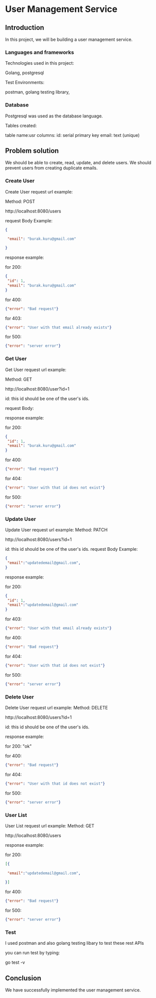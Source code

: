 # User Management Service

## Introduction

In this project, we will be building a user management service.

### Languages and frameworks

Technologies used in this project:

Golang,
postgresql

Test Environments:

postman,
golang testing library,

### Database

Postgresql was used as the database language.

Tables created:

table name:usr
columns:
id: serial primary key
email: text (unique)

## Problem solution

We should be able to create, read, update, and delete users.
We should prevent users from creating duplicate emails.

### Create User

Create User request url example:

Method: POST

http://localhost:8080/users

request Body Example:

 ```json
{
 
  "email": "burak.kuru@gmail.com"
  
}
 ```

response example:

for 200:

 ```json
{
  "id": 1,
  "email": "burak.kuru@gmail.com"
}
 ```

for 400:
    
```json
{"error": "Bad request"}
```

for 403:
```json
{"error": "User with that email already exists"}
```

for 500:
```json
{"error": "server error"}
```

### Get User 

Get User request url example:

Method: GET

http://localhost:8080/user?id=1

id: this id should be one of the user's ids.

request Body:

response example:

for 200:
 ```json
{
  "id": 1,
  "email": "burak.kuru@gmail.com"
}
 ```

for 400:

```json
{"error": "Bad request"}
```

for 404:
```json
{"error": "User with that id does not exist"}
```

for 500:
```json
{"error": "server error"}
```

### Update User

Update User request url example:
Method: PATCH

http://localhost:8080/users?id=1

id: this id should be one of the user's ids.
request Body Example:

 ```json
{
  "email":"updatedemail@gmail.com",
}
 ```

response example:

for 200:
 ```json
{
  "id": 1,
  "email":"updatedemail@gmail.com"
}
 ```

for 403:
```json
{"error": "User with that email already exists"}
```

for 400:

```json
{"error": "Bad request"}
```

for 404:
```json
{"error": "User with that id does not exist"}
```

for 500:
```json
{"error": "server error"}
```

### Delete User

Delete User request url example:
Method: DELETE

http://localhost:8080/users?id=1

id: this id should be one of the user's ids.

response example:

for 200: "ok"


for 400:

```json
{"error": "Bad request"}
```

for 404:
```json
{"error": "User with that id does not exist"}
```

for 500:
```json
{"error": "server error"}
```

### User List

User List request url example:
Method: GET

http://localhost:8080/users

response example:

for 200:
 ```json
[{
  
  "email":"updatedemail@gmail.com",
  
}]
 ```
for 400:

```json
{"error": "Bad request"}
```

for 500:
```json
{"error": "server error"}
```

### Test

I used postman and also golang testing libary to test these rest APIs

you can run test by typing:

go test -v

## Conclusion

We have successfully implemented the user management service.



